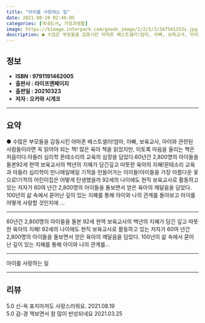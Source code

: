```yaml
---
title: "아이를 사랑하는 일"
date: 2021-08-20 02:46:05
categories: [국내도서, 가정과생활]
image: https://bimage.interpark.com/goods_image/1/2/5/3/347541253s.jpg
description: ● 수많은 부모들을 감동시킨 아마존 베스트셀러!엄마, 아빠, 보육교사, 아이와 관련된 사람들이라면 꼭 읽어야 되는 책! 많은 육아 책을 읽었지만, 이토록 마음을 울리는 책은 처음이다.아들러 심리학 몬테소리의 교육의 심장을 담았다.60년간 2,800명의 아이들을 돌본92세 현역 보육교
---
```


## **정보**

- **ISBN : 9791191462005**
- **출판사 : 라이프앤페이지**
- **출판일 : 20210323**
- **저자 : 오카와 시게코**

------



## **요약**

●  수많은 부모들을 감동시킨 아마존 베스트셀러!엄마, 아빠, 보육교사, 아이와 관련된 사람들이라면 꼭 읽어야 되는 책! 많은 육아 책을 읽었지만, 이토록 마음을 울리는 책은 처음이다.아들러 심리학  몬테소리의 교육의 심장을 담았다.60년간 2,800명의 아이들을 돌본92세 현역 보육교사의 백년의 지혜가 담긴깊고 따뜻한 육아의 지혜!몬테소리 교육과 아들러 심리학이 만나매일매일 기적을 만들어가는 아이들!아이들을 가장 아름다운 꽃으로!기적의 어린이집은 어떻게 탄생했을까 92세의 나이에도 현직 보육교사로 활동하고 있는 저자가 60여 년간 2,800명의 아이들을 돌보면서 얻은 육아의 깨달음을 담았다. 100년의 삶 속에서 묻어난 깊이 있는 지혜를 통해 아이와 나의 관계를 돌아보고 아이를 어떻게 사랑할 것인지에 ...

------

60년간 2,800명의 아이들을 돌본
92세 현역 보육교사의 백년의 지혜가 담긴
깊고 따뜻한 육아의 지혜!
92세의 나이에도 현직 보육교사로 활동하고 있는 저자가 60여 년간 2,800명의 아이들을 돌보면서 얻은 육아의 깨달음을 담았다. 100년의 삶 속에서 묻어난 깊이 있는 지혜를 통해 아이와 나의 관계를... 

------


아이를 사랑하는 일 

------


## **리뷰** 

5.0 신-옥 표지마저도 사랑스러워요.  2021.08.19 <br/>5.0 감-경 책보면서 참 많이 반성되네요  2021.03.25 <br/>